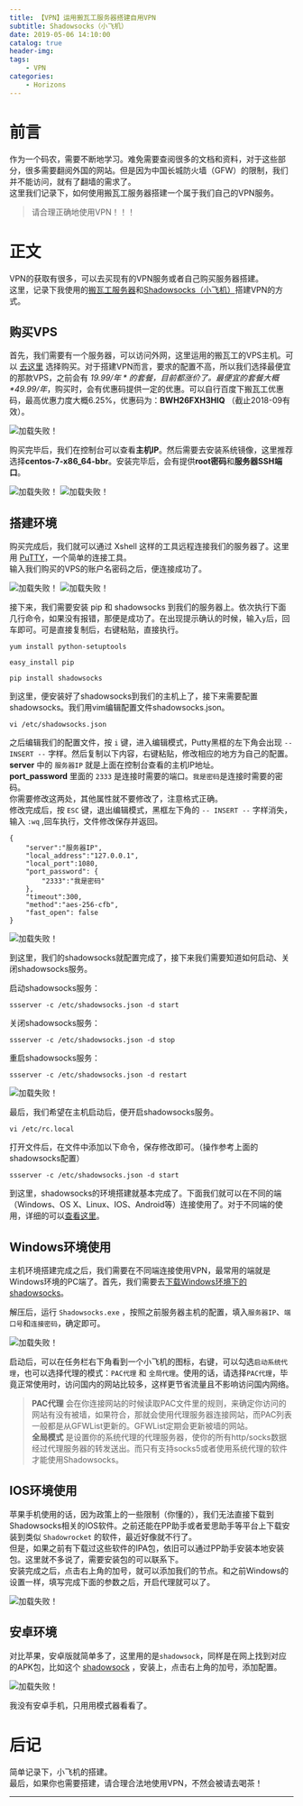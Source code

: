 ```yaml
---
title: 【VPN】运用搬瓦工服务器搭建自用VPN
subtitle: Shadowsocks（小飞机）
date: 2019-05-06 14:10:00
catalog: true
header-img:
tags:
    - VPN
categories: 
    - Horizons
---
```


# 前言

作为一个码农，需要不断地学习。难免需要查阅很多的文档和资料，对于这些部分，很多需要翻阅外国的网站。但是因为中国长城防火墙（GFW）的限制，我们并不能访问，就有了翻墙的需求了。  
这里我们记录下，如何使用搬瓦工服务器搭建一个属于我们自己的VPN服务。  

> 请合理正确地使用VPN！！！  

# 正文

VPN的获取有很多，可以去买现有的VPN服务或者自己购买服务器搭建。  
这里，记录下我使用的[搬瓦工服务器][1]和[Shadowsocks（小飞机）][3]搭建VPN的方式。  

## 购买VPS

首先，我们需要有一个服务器，可以访问外网，这里运用的搬瓦工的VPS主机。可以 [去这里][1] 选择购买。对于搭建VPN而言，要求的配置不高，所以我们选择最便宜的那款VPS，之前会有 *$19.99/年* 的套餐，目前都涨价了。最便宜的套餐大概 *$49.99/年*，购买时，会有优惠码提供一定的优惠。可以自行百度下搬瓦工优惠码，最高优惠力度大概6.25%，优惠码为：**BWH26FXH3HIQ** （截止2018-09有效）。  

<img class="shadow" alt="加载失败！" src="/img/article/vpn-shadowsocks/vpn-shadowsocks-1.png" />

购买完毕后，我们在控制台可以查看**主机IP**。然后需要去安装系统镜像，这里推荐选择**centos-7-x86_64-bbr**。安装完毕后，会有提供**root密码**和**服务器SSH端口**。

<img class="shadow" alt="加载失败！" src="/img/article/vpn-shadowsocks/vpn-shadowsocks-2.png" />

<img class="shadow" alt="加载失败！" src="/img/article/vpn-shadowsocks/vpn-shadowsocks-3.png" />

## 搭建环境

购买完成后，我们就可以通过 Xshell 这样的工具远程连接我们的服务器了。这里用 [PuTTY][2]，一个简单的连接工具。  
输入我们购买的VPS的账户名密码之后，便连接成功了。  

<img class="shadow" alt="加载失败！" src="/img/article/vpn-shadowsocks/vpn-shadowsocks-4.png" />

<img class="shadow" alt="加载失败！" src="/img/article/vpn-shadowsocks/vpn-shadowsocks-5.png" />

接下来，我们需要安装 pip 和 shadowsocks 到我们的服务器上。依次执行下面几行命令，如果没有报错，那便是成功了。在出现提示确认的时候，输入`y`后，回车即可。可是直接复制后，右键粘贴，直接执行。  

```shell
yum install python-setuptools
```

```shell
easy_install pip
```

```shell
pip install shadowsocks
```

到这里，便安装好了shadowsocks到我们的主机上了，接下来需要配置shadowsocks。我们用vim编辑配置文件shadowsocks.json。

```shell
vi /etc/shadowsocks.json
```

之后编辑我们的配置文件，按 `i` 键，进入编辑模式，Putty黑框的左下角会出现 `-- INSERT --` 字样。然后复制以下内容，右键粘贴，修改相应的地方为自己的配置。  
**server** 中的 `服务器IP` 就是上面在控制台查看的主机IP地址。  
**port_password** 里面的 `2333` 是连接时需要的端口。`我是密码`是连接时需要的密码。  
你需要修改这两处，其他属性就不要修改了，注意格式正确。  
修改完成后，按 `ESC` 键，退出编辑模式，黑框左下角的 `-- INSERT --` 字样消失，输入 `:wq` ,回车执行，文件修改保存并返回。

```shell
{
    "server":"服务器IP",
    "local_address":"127.0.0.1",  
    "local_port":1080,
    "port_password": {
        "2333":"我是密码"
    },
    "timeout":300,
    "method":"aes-256-cfb",
    "fast_open": false
}
```

<img class="shadow" alt="加载失败！" src="/img/article/vpn-shadowsocks/vpn-shadowsocks-6.png" /> 

到这里，我们的shadowsocks就配置完成了，接下来我们需要知道如何启动、关闭shadowsocks服务。

启动shadowsocks服务：

```shell
ssserver -c /etc/shadowsocks.json -d start
```

关闭shadowsocks服务：

```shell
ssserver -c /etc/shadowsocks.json -d stop
```

重启shadowsocks服务：

```shell
ssserver -c /etc/shadowsocks.json -d restart
```

<img class="shadow" alt="加载失败！" src="/img/article/vpn-shadowsocks/vpn-shadowsocks-7.png" /> 

最后，我们希望在主机启动后，便开启shadowsocks服务。  

```shell
vi /etc/rc.local
```

打开文件后，在文件中添加以下命令，保存修改即可。（操作参考上面的shadowsocks配置）

```shell
ssserver -c /etc/shadowsocks.json -d start
```

到这里，shadowsocks的环境搭建就基本完成了。下面我们就可以在不同的端（Windows、OS X、Linux、IOS、Android等）连接使用了。对于不同端的使用，详细的可以[查看这里][4]。  

## Windows环境使用

主机环境搭建完成之后，我们需要在不同端连接使用VPN，最常用的端就是Windows环境的PC端了。首先，我们需要去[下载Windows环境下的shadowsocks][5]。

解压后，运行 `Shadowsocks.exe` ，按照之前服务器主机的配置，填入`服务器IP`、`端口号`和`连接密码`，确定即可。  

<img class="shadow" alt="加载失败！" src="/img/article/vpn-shadowsocks/vpn-shadowsocks-8.png" /> 

启动后，可以在任务栏右下角看到一个小飞机的图标，右键，可以勾选`启动系统代理`，也可以选择代理的模式：`PAC代理` 和 `全局代理`。使用的话，请选择`PAC代理`，毕竟正常使用时，访问国内的网站比较多，这样更节省流量且不影响访问国内网络。  

> **PAC代理** 会在你连接网站的时候读取PAC文件里的规则，来确定你访问的网站有没有被墙，如果符合，那就会使用代理服务器连接网站，而PAC列表一般都是从GFWList更新的。GFWList定期会更新被墙的网站。  
> **全局模式** 是设置你的系统代理的代理服务器，使你的所有http/socks数据经过代理服务器的转发送出。而只有支持socks5或者使用系统代理的软件才能使用Shadowsocks。

## IOS环境使用

苹果手机使用的话，因为政策上的一些限制（你懂的），我们无法直接下载到Shadowsocks相关的IOS软件。之前还能在PP助手或者爱思助手等平台上下载安装到类似 `Shadowrocket` 的软件，最近好像就不行了。  
但是，如果之前有下载过这些软件的IPA包，依旧可以通过PP助手安装本地安装包。这里就不多说了，需要安装包的可以联系下。  
安装完成之后，点击右上角的加号，就可以添加我们的节点。和之前Windows的设置一样，填写完成下面的参数之后，开启代理就可以了。  

<img class="shadow" alt="加载失败！" src="/img/article/vpn-shadowsocks/vpn-shadowsocks-9.jpg" />

## 安卓环境

对比苹果，安卓版就简单多了，这里用的是`shadowsock`，同样是在网上找到对应的APK包，比如这个 [shadowsock][6] ，安装上，点击右上角的加号，添加配置。  

<img class="shadow" alt="加载失败！" src="/img/article/vpn-shadowsocks/vpn-shadowsocks-10.png" />

我没有安卓手机，只用用模式器看看了。

# 后记

简单记录下，小飞机的搭建。  
最后，如果你也需要搭建，请合理合法地使用VPN，不然会被请去喝茶！  

---  

[1]: https://bwh88.net/  
[2]: https://putty.en.softonic.com/
[3]: https://github.com/shadowsocks/shadowsocks/wiki/Shadowsocks-%E4%BD%BF%E7%94%A8%E8%AF%B4%E6%98%8E
[4]: https://github.com/shadowsocks/shadowsocks/wiki/Ports-and-Clients
[5]: https://github.com/shadowsocks/shadowsocks-windows/releases/download/4.1.3/Shadowsocks-4.1.3.zip
[6]: https://apkbe.com/zh/apk/3418-com.github.shadowsocks